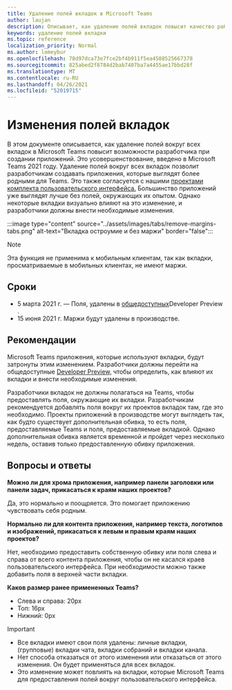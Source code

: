 ```yaml
---
title: Удаление полей вкладок в Microsoft Teams
author: laujan
description: Описывает, как удаление полей вкладок повысит качество работы разработчика.
keywords: удаление полей вкладки
ms.topic: reference
localization_priority: Normal
ms.author: lomeybur
ms.openlocfilehash: 78d97dca73e7fce2bf4b911f5ea4588525667378
ms.sourcegitcommit: 825abed2f8784d2bab7407ba7a4455ae17bbd28f
ms.translationtype: MT
ms.contentlocale: ru-RU
ms.lasthandoff: 04/26/2021
ms.locfileid: "52019715"
---
```

# <a name="tab-margin-changes"></a>Изменения полей вкладок

В этом документе описывается, как удаление полей вокруг всех вкладок в Microsoft Teams повысит возможности разработчика при создании приложений. Это усовершенствование, введено в Microsoft Teams 2021 году.
Удаление полей вокруг всех вкладок позволит разработчикам создавать приложения, которые выглядят более родными для Teams. Это также согласуется с нашими [проектами комплекта пользовательского интерфейса.](~/tabs/design/tabs.md) Большинство приложений уже выглядят лучше без полей, окружающих их опытом. Однако некоторые вкладки визуально влияют на это изменение, и разработчики должны внести необходимые изменения.

:::image type="content" source="../assets/images/tabs/remove-margins-tabs.png" alt-text="Вкладка остроумие и без маржи" border="false":::

> [!NOTE]
> Эта функция не применима к мобильным клиентам, так как вкладки, просматриваемые в мобильных клиентах, не имеют маржи. 

## <a name="timelines"></a>Сроки

* 5 марта 2021 г. — Поля, удалены в [общедоступных](~/resources/dev-preview/developer-preview-intro.md)Developer Preview .
* 15 июня 2021 г. Маржи будут удалены в производстве.

## <a name="guidelines"></a>Рекомендации

Microsoft Teams приложения, которые используют вкладки, будут затронуты этим изменением. Разработчики должны перейти на общедоступные [Developer Preview,](~/resources/dev-preview/developer-preview-intro.md) чтобы определить, как влияют их вкладки и внести необходимые изменения.

Разработчики вкладок не должны полагаться на Teams, чтобы предоставлять поля, окружающие их вкладки. Разработчикам рекомендуется добавлять поля вокруг их проектов вкладок там, где это необходимо. Проекты приложений в производстве могут выглядеть так, как будто существует дополнительная обивка, то есть поля, предоставляемые Teams и поля, предоставляемые вкладкой. Однако дополнительная обивка является временной и пройдет через несколько недель, оставив только предоставленную обивку приложения.

## <a name="faq"></a>Вопросы и ответы

**Можно ли для хрома приложения, например панели заголовки или панели задач, прикасаться к краям наших проектов?**

Да, это нормально и поощряется. Это помогает приложению чувствовать себя родным.

**Нормально ли для контента приложения, например текста, логотипов и изображений, прикасаться к левым и правым краям наших проектов?**

Нет, необходимо предоставить собственную обивку или поля слева и справа от всего контента приложения, чтобы он не касался краев пользовательского интерфейса. При необходимости можно также добавить поля в верхней части вкладки.

**Каков размер ранее примененных Teams?**

* Слева и справа: 20px
* Топ: 16px
* Нижний: 0px

> [!IMPORTANT]
> * Все вкладки имеют свои поля удалены: личные вкладки, (групповые) вкладки чата, вкладки собраний и вкладки канала.
> * Нет способа отказаться от этого изменения или отказаться от этого изменения. Он будет применяться для всех вкладок.
> * Это изменение может повлиять на вкладки, которые Microsoft Teams для предоставления полей вокруг пользовательского интерфейса.
